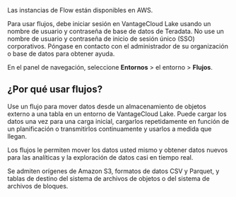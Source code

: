 Las instancias de Flow están disponibles en AWS.

Para usar flujos, debe iniciar sesión en VantageCloud Lake usando un nombre de usuario y contraseña de base de datos de Teradata. No use un nombre de usuario y contraseña de inicio de sesión único (SSO) corporativos. Póngase en contacto con el administrador de su organización o base de datos para obtener ayuda.

En el panel de navegación, seleccione **Entornos** \> el entorno \> **Flujos**.

¿Por qué usar flujos?
---------------------

Use un flujo para mover datos desde un almacenamiento de objetos externo a una tabla en un entorno de VantageCloud Lake. Puede cargar los datos una vez para una carga inicial, cargarlos repetidamente en función de un planificación o transmitirlos continuamente y usarlos a medida que llegan.

Los flujos le permiten mover los datos usted mismo y obtener datos nuevos para las analíticas y la exploración de datos casi en tiempo real.

Se admiten orígenes de Amazon S3, formatos de datos CSV y Parquet, y tablas de destino del sistema de archivos de objetos o del sistema de archivos de bloques.
